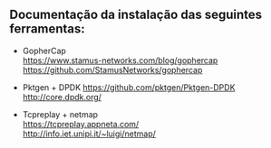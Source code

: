 ## Documentação da instalação das seguintes ferramentas:

- GopherCap  
https://www.stamus-networks.com/blog/gophercap  
https://github.com/StamusNetworks/gophercap

- Pktgen + DPDK
https://github.com/pktgen/Pktgen-DPDK  
http://core.dpdk.org/  

- Tcpreplay + netmap  
https://tcpreplay.appneta.com/  
http://info.iet.unipi.it/~luigi/netmap/
